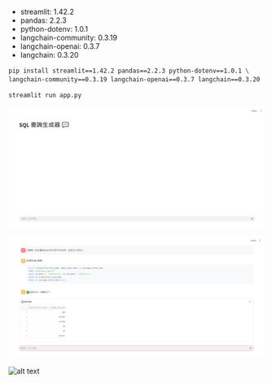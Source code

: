 


- streamlit: 1.42.2
- pandas: 2.2.3
- python-dotenv: 1.0.1
- langchain-community: 0.3.19
- langchain-openai: 0.3.7
- langchain: 0.3.20


```bash
pip install streamlit==1.42.2 pandas==2.2.3 python-dotenv==1.0.1 \
langchain-community==0.3.19 langchain-openai==0.3.7 langchain==0.3.20
```

```bash
streamlit run app.py
```

![UI Home](./images/ui-home.png)

![UI Result](./images/ui-result.png)

![alt text](image.png)